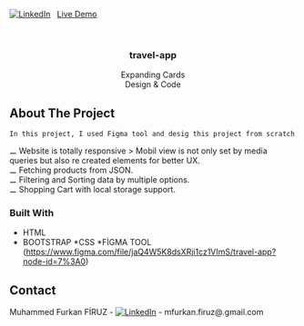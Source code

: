 [![LinkedIn][linkedin-shield]][linkedin-url]
&nbsp; [Live Demo]( https://muhammedfurkanfiruz.github.io/travel-app/.) 
<!-- PROJECT LOGO -->
<br />
<p align="center">
  <h3 align="center"> travel-app</h3>
  <p align="center">
 Expanding Cards
    <br/>Design & Code
    <br />
  </p>
</p>


<!-- ABOUT THE PROJECT -->
## About The Project


    In this project, I used Figma tool and desig this project from scratch
  
 &#x268A; Website is totally responsive > Mobil view is not only set by media queries but also re created elements for better UX. <br/>
 &#x268A; Fetching products from JSON.<br/>
 &#x268A; Filtering and Sorting data by multiple options.<br/>
 &#x268A; Shopping Cart with local storage support.<br/>
  



### Built With

* HTML
* BOOTSTRAP
*CSS 
*FİGMA TOOL 
(https://www.figma.com/file/jaQ4W5K8dsXRji1cz1VImS/travel-app?node-id=7%3A0)




<!-- CONTACT -->
## Contact

Muhammed Furkan FİRUZ - [![LinkedIn][linkedin-shield]][linkedin-url] - mfurkan.firuz@.gmail.com





<!-- https://www.markdownguide.org/basic-syntax/#reference-style-links -->
[linkedin-shield]: https://img.shields.io/badge/-LinkedIn-black.svg?style=flat-square&logo=linkedin&colorB=555
[linkedin-url]: https://www.linkedin.com/in/muhammed-furkan-firuz-7b32171a0/
